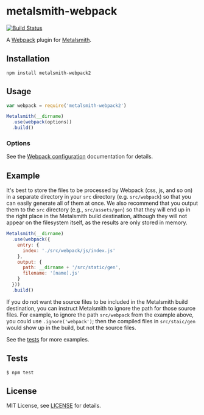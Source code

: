 # metalsmith-webpack

[![Build Status](https://travis-ci.org/christophercliff/metalsmith-webpack.png?branch=master)](https://travis-ci.org/christophercliff/metalsmith-webpack)

A [Webpack][webpack] plugin for [Metalsmith][metalsmith].

## Installation

```
npm install metalsmith-webpack2
```

## Usage

```js
var webpack = require('metalsmith-webpack2')

Metalsmith(__dirname)
  .use(webpack(options))
  .build()
```

### Options

See the [Webpack configuration][webpack configuration] documentation for details.

## Example

It's best to store the files to be processed by Webpack (css, js, and so on) in a separate directory in your `src` directory (e.g. `src/webpack`) so that you can easily generate all of them at once. We also recommend that you output them to the `src` directory (e.g., `src/assets/gen`) so that they will end up in the right place in the Metalsmith build destination, although they will not appear on the filesystem itself, as the results are only stored in memory.

```js
Metalsmith(__dirname)
  .use(webpack({
    entry: {
      index: './src/webpack/js/index.js'
    },
    output: {
      path: __dirname + '/src/static/gen',
      filename: '[name].js'
    }
  }))
  .build()
```

If you do not want the source files to be included in the Metalsmith build destination, you can instruct Metalsmith to ignore the path for those source files. For example, to ignore the path `src/webpack` from the example above, you could use `.ignore('webpack')`; then the compiled files in `src/staic/gen` would show up in the build, but not the source files.

See the [tests][tests] for more examples.

## Tests

```
$ npm test
```

## License

MIT License, see [LICENSE](https://github.com/braveulysses/metalsmith-webpack2/blob/master/LICENSE.md) for details.

[metalsmith]: http://www.metalsmith.io/
[tests]: https://github.com/braveulysses/metalsmith-webpack2/blob/master/test/index.js
[webpack]: https://webpack.js.org/
[webpack configuration]: https://webpack.js.org/configuration/
